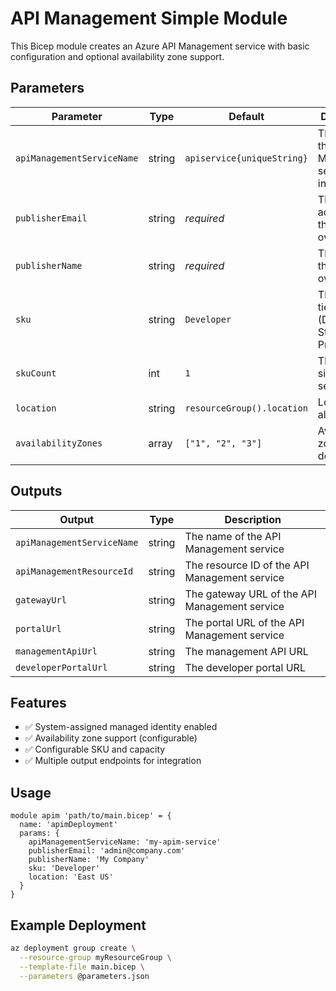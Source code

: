 # API Management Simple Module

This Bicep module creates an Azure API Management service with basic configuration and optional availability zone support.

## Parameters

| Parameter | Type | Default | Description |
|-----------|------|---------|-------------|
| `apiManagementServiceName` | string | `apiservice{uniqueString}` | The name of the API Management service instance |
| `publisherEmail` | string | *required* | The email address of the service owner |
| `publisherName` | string | *required* | The name of the service owner |
| `sku` | string | `Developer` | The pricing tier (Developer, Standard, Premium) |
| `skuCount` | int | `1` | The instance size of the service |
| `location` | string | `resourceGroup().location` | Location for all resources |
| `availabilityZones` | array | `["1", "2", "3"]` | Availability zones for deployment |

## Outputs

| Output | Type | Description |
|--------|------|-------------|
| `apiManagementServiceName` | string | The name of the API Management service |
| `apiManagementResourceId` | string | The resource ID of the API Management service |
| `gatewayUrl` | string | The gateway URL of the API Management service |
| `portalUrl` | string | The portal URL of the API Management service |
| `managementApiUrl` | string | The management API URL |
| `developerPortalUrl` | string | The developer portal URL |

## Features

- ✅ System-assigned managed identity enabled
- ✅ Availability zone support (configurable)
- ✅ Configurable SKU and capacity
- ✅ Multiple output endpoints for integration

## Usage

```bicep
module apim 'path/to/main.bicep' = {
  name: 'apimDeployment'
  params: {
    apiManagementServiceName: 'my-apim-service'
    publisherEmail: 'admin@company.com'
    publisherName: 'My Company'
    sku: 'Developer'
    location: 'East US'
  }
}
```

## Example Deployment

```bash
az deployment group create \
  --resource-group myResourceGroup \
  --template-file main.bicep \
  --parameters @parameters.json
```
